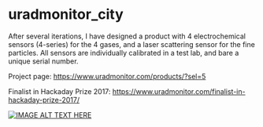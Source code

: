 # uradmonitor_city
After several iterations, I have designed a product with 4 electrochemical sensors (4-series) for the 4 gases, and a laser scattering sensor for the fine particles. All sensors are individually calibrated in a test lab, and bare a unique serial number. 

Project page: https://www.uradmonitor.com/products/?sel=5

Finalist in Hackaday Prize 2017: https://www.uradmonitor.com/finalist-in-hackaday-prize-2017/


[![IMAGE ALT TEXT HERE](https://img.youtube.com/vi/2F9gySctcbo/0.jpg)](https://www.youtube.com/watch?v=2F9gySctcbo)

